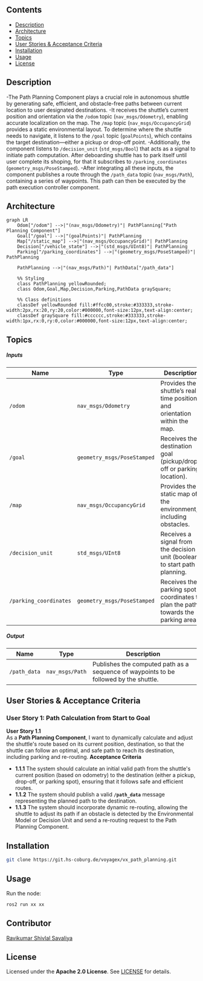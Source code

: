 ## Contents
- [Description](#description)
- [Architecture](#architecture)
- [Topics](#topics)
- [User Stories & Acceptance Criteria](#user-stories--acceptance-criteria)
- [Installation](#installation)
- [Usage](#usage)
- [License](#license)
 
## Description
-The Path Planning Component plays a crucial role in autonomous shuttle by generating safe, efficient, and obstacle-free paths between current location to user designated destinations.
-It receives the shuttle’s current position and orientation via the `/odom` topic (`nav_msgs/Odometry`), enabling accurate localization on the map. The `/map` topic (`nav_msgs/OccupancyGrid`) provides a static environmental layout. To determine where the shuttle needs to navigate, it listens to the `/goal` topic (`goalPoints`), which contains the target destination—either a pickup or drop-off point.
-Additionally, the component listens to `/decision_unit` (`std_msgs/Bool`) that acts as a signal to initiate path computation. After deboarding shuttle has to park itself until user complete its shoping, for that it subscribes to `/parking_coordinates` (`geometry_msgs/PoseStamped`).
-After integrating all these inputs, the component publishes a route through the `/path_data` topic (`nav_msgs/Path`), containing a series of waypoints. This path can then be executed by the path execution controller component.

## Architecture

```mermaid
graph LR
    Odom["/odom"] -->|"(nav_msgs/Odometry)"| PathPlanning["Path Planning Component"]
    Goal["/goal"] -->|"(goalPoints)"| PathPlanning
    Map["/static_map"] -->|"(nav_msgs/OccupancyGrid)"| PathPlanning
    Decision["/vehicle_state"] -->|"(std_msgs/UInt8)"| PathPlanning
    Parking["/parking_coordinates"] -->|"(geometry_msgs/PoseStamped)"| PathPlanning

    PathPlanning -->|"(nav_msgs/Path)"| PathData["/path_data"]

    %% Styling
    class PathPlanning yellowRounded;
    class Odom,Goal,Map,Decision,Parking,PathData graySquare;

    %% Class definitions
    classDef yellowRounded fill:#ffcc00,stroke:#333333,stroke-width:2px,rx:20,ry:20,color:#000000,font-size:12px,text-align:center;
    classDef graySquare fill:#cccccc,stroke:#333333,stroke-width:1px,rx:0,ry:0,color:#000000,font-size:12px,text-align:center;
```
##  Topics
##### Inputs

| Name                          | Type                      | Description                                                              |
|-------------------------------|---------------------------|--------------------------------------------------------------------------|
| `/odom`                       | `nav_msgs/Odometry`         | Provides the shuttle’s real-time position and orientation within the map. |
| `/goal`                       | `geometry_msgs/PoseStamped` | Receives the destination goal (pickup/drop-off or parking location). |
| `/map`                        | `nav_msgs/OccupancyGrid`    | Provides the static map of the environment, including obstacles. |
| `/decision_unit`              | `std_msgs/UInt8`             | Receives a signal from the decision unit (boolean) to start path planning. |
| `/parking_coordinates`        | `geometry_msgs/PoseStamped` | Receives the parking spot coordinates to plan the path towards the parking area. |

##### Output

| Name                         | Type                      | Description                                                              |
|------------------------------|---------------------------|--------------------------------------------------------------------------|
| `/path_data`                 | `nav_msgs/Path`           | Publishes the computed path as a sequence of waypoints to be followed by the shuttle. |


## User Stories & Acceptance Criteria
### User Story 1: Path Calculation from Start to Goal
**User Story 1.1**  
As a **Path Planning Component**, I want to dynamically calculate and adjust the shuttle's route based on its current position, destination, so that the shuttle can follow an optimal, and safe path to reach its destination, including parking and re-routing.
**Acceptance Criteria**  
- **1.1.1**  The system should calculate an initial valid path from the shuttle's current position (based on odometry) to the destination (either a pickup, drop-off, or parking spot), ensuring that it follows safe and efficient routes.
- **1.1.2** The system should publish a valid **`/path_data`** message representing the planned path to the destination.
- **1.1.3** The system should incorporate dynamic re-routing, allowing the shuttle to adjust its path if an obstacle is detected by the Environmental Model or Decision Unit and send a re-routing request to the Path Planning Component.



<!-- ### User Story 2: Dynamic Re-routing for Obstacle Avoidance
**User Story 2.1**  
As a **Path Planning Component**, I want to dynamically re-calculate the path when the **Decision Unit** informs me of the need to re-plan the path due to a detected obstacle, so that the shuttle can avoid collisions and continue safely to its destination.

**Acceptance Criteria**  
- **2.1.1** The **Environmental Model** detects obstacles and sends a **true/false signal** to the **Decision Unit** indicating whether an obstacle is detected.
- **2.1.2** The **Decision Unit** sends a command to the **Path Planning Component** to re-plan the path when an obstacle is detected.
- **2.1.3** Upon receiving the signal from the **Decision Unit**, the **Path Planning Component** invalidates the current path and recalculates a new one that avoids the detected obstacle.
- **2.1.4** The updated path should be published to the **`/path_data`** topic, guiding the shuttle around the obstacle.

### User Story 3: Path Planning for Parking
**User Story 3.1**  
As a **Path Planning Component**, I want to plan a route that allows the shuttle to reach the nearest available parking spot, so that the shuttle can park safely while waiting for the user to complete their shopping.

**Acceptance Criteria**  
- **3.1.1** The system should use the **`/parking_coordinates`** to calculate the path to the nearest available parking spot.
- **3.1.2** The system should publish a valid path to the parking spot, guiding the shuttle safely into the parking area without collisions.
- **3.1.3**  The system should dynamically adjust the path if the parking spot becomes unavailable or if there are new obstacles detected while approaching the parking spot. -->

 
## Installation
```bash
git clone https://git.hs-coburg.de/voyagex/vx_path_planning.git
```
 
## Usage
Run the node:
```bash
ros2 run xx xx
```
 
## Contributor
[Ravikumar Shivlal Savaliya](https://git.hs-coburg.de/ravisavaliya)
 
## License
Licensed under the **Apache 2.0 License**. See [LICENSE](LICENSE) for details.
 
 
